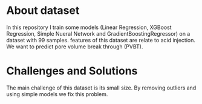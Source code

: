 
# About dataset
In this repository I train some models (Linear Regression, XGBoost Regression, Simple Nueral Network and GradientBoostingRegressor) on a dataset with 99 samples. features of this dataset are relate to acid injection. We want to predict pore volume break through (PVBT).

# Challenges and Solutions
The main challenge of this dataset is its small size. By removing outliers and using simple models we fix this problem.
